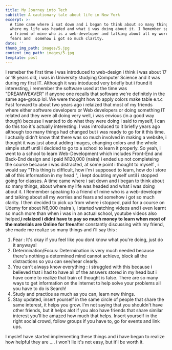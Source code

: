 ```yaml
---
title: My Journey into Tech
subtitle: A cautionary tale about life in New York
excerpt: >-
  A time came where i sat down and i began to think about so many things, about
  where my life was headed and what i was doing about it. I Remember speaking to
  a friend of mine who is a web-developer and talking about all my worries and
  fears and  somehow i got so much clarity.
date: ''
thumb_img_path: images/5.jpg
content_img_path: images/5.jpg
template: post
---
```

I remeber the first time i was introduced to web-design i think i was about 17 or 18 years old, i was in University studying Computer Science  and it was during my first IT. Although it was intoduced very briefly but i found it interesting, i remember the software used at the time was "DREAMWEAVER" if anyone one recalls that software we're definitely in the same age-group lol. We were thought how to apply colors make table e.t.c 
Fast forward to about two years ago i relaized that most of my friends where either software developers or Web developers or doing something IT related and they were all doing very well, i was envious (in a good way though) because i wanted to do what they were doing i said to myself, I can do this too it's actually interesting. I was introduced to it briefly years ago although too many things had changed but i was ready to go for it this time. I actually didn't know that there was so much involved in making a website, i thought it was just about adding images, changing colors and the whole simple stuff until i decided to go to a school to learn it properly. So yeah, i went to a school to learn Web-Development which includes Front-End and Back-End design and i paid N120,000 (naira) i ended up not completeing the course because i was distracted, at some point i thought to myself , i would say "This thing is difficult, how i'm i supposed to learn, how do i store all of this information in my head ", i kept doubting myself until i stopped going for classes.
A time came where i sat down and i began to think about so many things, about where my life was headed and what i was doing about it. I Remember speaking to a friend of mine who is a web-developer and talking about all my worries and fears and  somehow i got so much clarity. I then decided to pick up from where i stopped,  paid for a course on Udemy for about  N6,000 (naira ), i started watching videos and i even  learnt so much more than when i was in an actual school, youtube videos also helped,**i relaized i didnt have to pay so much money to learn when most of the materials are Online for free**after constantly discussing with my friend, she made me realize so many things and i'll say this :
1. Fear : It's okay if you feel like you dont know what you're doing, just do it anyways! 
2. Determination/Focus: Determination is very much needed because there's nothing a determined mind cannot achieve, block all the distractions so you can see/hear clearly.
3. You can't always know everything : i struggled with this because i believed that i had to have all of the answers stored in my head but i have come to realize that train of thought is false. There are so many ways to get information on the internet to help solve your problems all you have to do is Search!
4. Study and practice as much as you can, learn new things.
5.  Stay updated, insert yourself in the same circle of people that share the same interest, it helps you grow. I'm not saying that you shouldn't have other friends, but it helps alot if you also have friends that share similar interest you'll be amazed how much that helps. Insert yourself in the right social crowd, follow groups if you have to, go for events and link ups.

I myslef have started implementing these things and i have began to realize how helpful they are .... i won't lie it's not easy, but it'l be worth it.